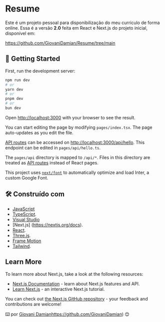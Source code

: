 # Resume

Este é um projeto pessoal para disponibilização do meu currículo de forma online. Essa é a versão **2.0** feita em React e Next.js do projeto inicial, disponível em:

https://github.com/GiovaniDamian/Resume/tree/main

## 🔧 Getting Started

First, run the development server:

```bash
npm run dev
# or
yarn dev
# or
pnpm dev
# or
bun dev
```

Open [http://localhost:3000](http://localhost:3000) with your browser to see the result.

You can start editing the page by modifying `pages/index.tsx`. The page auto-updates as you edit the file.

[API routes](https://nextjs.org/docs/api-routes/introduction) can be accessed on [http://localhost:3000/api/hello](http://localhost:3000/api/hello). This endpoint can be edited in `pages/api/hello.ts`.

The `pages/api` directory is mapped to `/api/*`. Files in this directory are treated as [API routes](https://nextjs.org/docs/api-routes/introduction) instead of React pages.

This project uses [`next/font`](https://nextjs.org/docs/basic-features/font-optimization) to automatically optimize and load Inter, a custom Google Font.

## 🛠️ Construído com

* [JavaScript](https://github.com/documentationjs/documentation)
* [TypeScript](https://www.typescriptlang.org/).
* [Visual Studio]([http://www.dropwizard.io/1.0.2/docs/](https://visualstudio.microsoft.com/pt-br/))
* [Next.js] (https://nextjs.org/docs).
* [React](https://react.dev/).
* [Three.js](https://threejs.org/).
* [Frame Motion](https://github.com/framer/motion)
* [Tailwind](https://tailwindcss.com/).



## Learn More

To learn more about Next.js, take a look at the following resources:

- [Next.js Documentation](https://nextjs.org/docs) - learn about Next.js features and API.
- [Learn Next.js](https://nextjs.org/learn) - an interactive Next.js tutorial.

You can check out [the Next.js GitHub repository](https://github.com/vercel/next.js/) - your feedback and contributions are welcome!



⌨️ por [Giovani Damian](https://github.com/GiovaniDamian)https://github.com/GiovaniDamian) 😊

